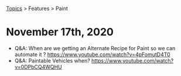 [Topics](../../topics.md) > Features > Paint

# November 17th, 2020
* Q&A: When are we getting an Alternate Recipe for Paint so we can automate it ? https://www.youtube.com/watch?v=4pFomutD4T0
* Q&A: Paintable Vehicles when? https://www.youtube.com/watch?v=0DPbCQ4WQHU
